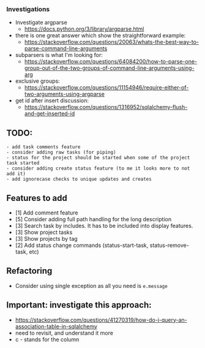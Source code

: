 ### Investigations
- Investigate argparse
    - https://docs.python.org/3/library/argparse.html
- there is one great answer which show the straightforward example:
    - https://stackoverflow.com/questions/20063/whats-the-best-way-to-parse-command-line-arguments
- subparsers is what I'm looking for:
    - https://stackoverflow.com/questions/64084200/how-to-parse-one-group-out-of-the-two-groups-of-command-line-arguments-using-arg
- exclusive groups:
    - https://stackoverflow.com/questions/11154946/require-either-of-two-arguments-using-argparse
- get id after insert discussion:
    - https://stackoverflow.com/questions/1316952/sqlalchemy-flush-and-get-inserted-id

## TODO:
    - add task comments feature
    - consider adding raw tasks (for piping)
    - status for the project should be started when some of the project task started
    - consider adding create status feature (to me it looks more to not add it)
    - add ignorecase checks to unique updates and creates

## Features to add
- [1] Add comment feature
- [5] Consider adding full path handling for the long description
- [3] Search task by includes. It has to be included into display features.
- [3] Show project tasks
- [3] Show projects by tag
- [2] Add status change commands (status-start-task, status-remove-task, etc)

## Refactoring
- Consider using single exception as all you need is `e.message`

## Important: investigate this approach: 
- https://stackoverflow.com/questions/41270319/how-do-i-query-an-association-table-in-sqlalchemy
- need to revisit, and understand it more
- c - stands for the column
